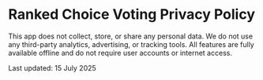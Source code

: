 # Ranked Choice Voting Privacy Policy
This app does not collect, store, or share any personal data.
We do not use any third-party analytics, advertising, or tracking tools.
All features are fully available offline and do not require user accounts or internet access.

Last updated: 15 July 2025

